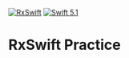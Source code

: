 [![RxSwift](https://img.shields.io/badge/Library-RxSwift-CD128C)](http://reactivex.io)
[![Swift 5.1](https://img.shields.io/badge/Swift-5.0-orange.svg)](https://swift.org)


# RxSwift Practice

